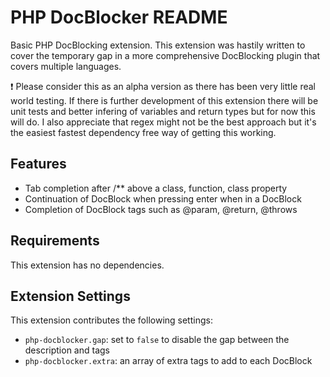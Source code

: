 # PHP DocBlocker README

Basic PHP DocBlocking extension. This extension was hastily written to cover the temporary gap in a more comprehensive DocBlocking plugin
that covers multiple languages.

:exclamation: Please consider this as an alpha version as there has been very little real world testing. If there is further development 
of this extension there will be unit tests and better infering of variables and return types but for now this will do. I also appreciate 
that regex might not be the best approach but it's the easiest fastest dependency free way of getting this working.

## Features

* Tab completion after /** above a class, function, class property
* Continuation of DocBlock when pressing enter when in a DocBlock
* Completion of DocBlock tags such as @param, @return, @throws

## Requirements

This extension has no dependencies.

## Extension Settings

This extension contributes the following settings:

* `php-docblocker.gap`: set to `false` to disable the gap between the description and tags
* `php-docblocker.extra`: an array of extra tags to add to each DocBlock
